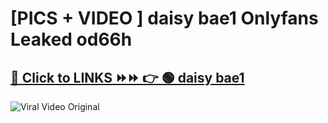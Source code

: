 
 # [PICS + VIDEO ] daisy bae1 Onlyfans Leaked od66h

## <h2><a href="https://clipsfans.com/daisy_bae1&ref=git">🔗 Click to LINKS ⏩⏩ 👉 🟢 daisy bae1 </a></h2>

<a href="https://clipsfans.com/daisy_bae1&ref=git" rel="nofollow" data-target="animated-image.originalLink"><img src="https://i.ibb.co.com/xMMVF88/686577567.gif" alt="Viral Video Original" style="max-width: 100%; display: inline-block;" data-target="animated-image.originalImage"></a>

